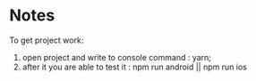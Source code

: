 # Notes
To get project work: 
1) open project and write to console command : yarn;
2) after it you are able to test it : npm run android || npm run ios
